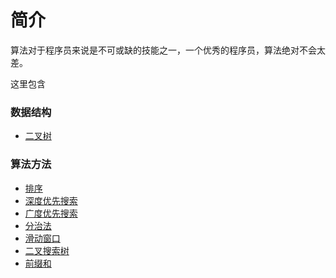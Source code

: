 # 简介

算法对于程序员来说是不可或缺的技能之一，一个优秀的程序员，算法绝对不会太差。

这里包含

### 数据结构
* [二叉树](datastruct/bTree.md)

### 算法方法
* [排序](method/sort.md)
* [深度优先搜索](method/dfs.md)
* [广度优先搜索](method/bfs.md)
* [分治法](method/dac.md)
* [滑动窗口](method/window.md)
* [二叉搜索树](method/bst.md)
* [前缀和](method/ps.md)

